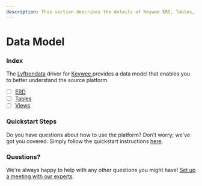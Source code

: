 ```yaml
---
description: This section describes the details of Keywee ERD, Tables, and Views.
---
```


# Data Model

### Index

The  [Lyftrondata](https://www.lyftrondata.com/) driver for [Keywee](https://www.lyftrondata.com/integration/keywee/)[ ](https://www.lyftrondata.com/integration/keywee/)provides a data model that enables you to better understand the source platform.

* [ ] [ERD](../../../marketing-analytics/keywee/data-model/erd.md)
* [ ] [Tables](../../../marketing-analytics/keywee/data-model/tables.md)
* [ ] [Views](../../../marketing-analytics/keywee/data-model/views.md)

### Quickstart Steps

Do you have questions about how to use the platform? Don't worry; we've got you covered. Simply follow the quickstart instructions [here](../../../../quickstart-steps.md).

### Questions? <a href="#questions" id="questions"></a>

We're always happy to help with any other questions you might have! [Set up a meeting with our experts](https://www.lyftrondata.com/book-a-meeting/).


